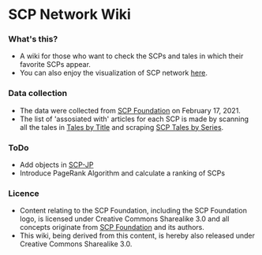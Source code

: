 # SCP Network Wiki

### What's this?
- A wiki for those who want to check the SCPs and tales in which their favorite SCPs appear.
- You can also enjoy the visualization of SCP network [here](https://iwasaki501.github.io/ternbusty/visualization/SCP%20network%20visualization.html).

### Data collection
- The data were collected from [SCP Foundation](https://scp-wiki.wikidot.com/) on February 17, 2021.
- The list of 'assosiated with' articles for each SCP is made by scanning all the tales in [Tales by Title](https://scp-wiki.wikidot.com/tales-by-title) and scraping [SCP Tales by Series](https://scp-wiki.wikidot.com/scp-series-1-tales-edition/noredirect/true).

### ToDo
- Add objects in [SCP-JP](http://scp-jp.wikidot.com/scp-series-jp)
- Introduce PageRank Algorithm and calculate a ranking of SCPs

### Licence
- Content relating to the SCP Foundation, including the SCP Foundation logo, is licensed under Creative Commons Sharealike 3.0 and all concepts originate from [SCP Foundation](https://scp-wiki.wikidot.com/) and its authors. 
- This wiki, being derived from this content, is hereby also released under Creative Commons Sharealike 3.0.
